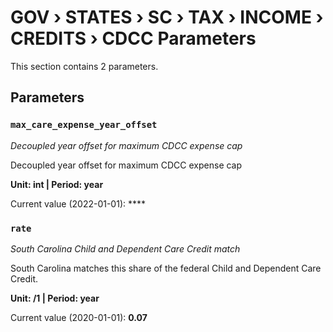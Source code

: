 # GOV › STATES › SC › TAX › INCOME › CREDITS › CDCC Parameters

This section contains 2 parameters.

## Parameters

### `max_care_expense_year_offset`
*Decoupled year offset for maximum CDCC expense cap*

Decoupled year offset for maximum CDCC expense cap

**Unit: int | Period: year**

Current value (2022-01-01): ****


### `rate`
*South Carolina Child and Dependent Care Credit match*

South Carolina matches this share of the federal Child and Dependent Care Credit.

**Unit: /1 | Period: year**

Current value (2020-01-01): **0.07**


